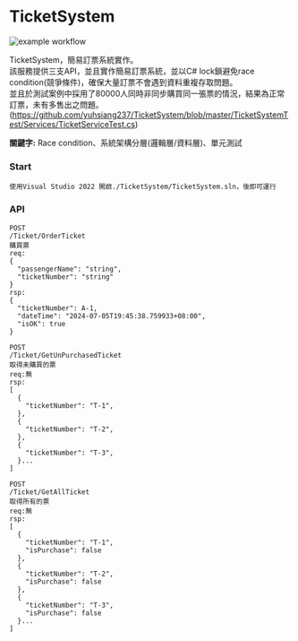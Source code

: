 # TicketSystem
![example workflow](https://github.com/yuhsiang237/TicketSystem/actions/workflows/dotnet.yml/badge.svg)

TicketSystem，簡易訂票系統實作。  
該服務提供三支API，並且實作簡易訂票系統，並以C# lock鎖避免race condition(競爭條件)，確保大量訂票不會遇到資料重複存取問題。  
並且於測試案例中採用了80000人同時非同步購買同一張票的情況，結果為正常訂票，未有多售出之問題。
(https://github.com/yuhsiang237/TicketSystem/blob/master/TicketSystemTest/Services/TicketServiceTest.cs)

<b>關鍵字:</b> Race condition、系統架構分層(邏輯層/資料層)、單元測試

### Start
```
使用Visual Studio 2022 開啟./TicketSystem/TicketSystem.sln，後即可運行
```
### API
```
POST
​/Ticket​/OrderTicket
購買票
req:
{
  "passengerName": "string",
  "ticketNumber": "string"
}
rsp:
{
  "ticketNumber": A-1,
  "dateTime": "2024-07-05T19:45:38.759933+08:00",
  "isOK": true
}
```
```
POST
​/Ticket​/GetUnPurchasedTicket
取得未購買的票
req:無
rsp:
[
  {
    "ticketNumber": "T-1",
  },
  {
    "ticketNumber": "T-2",
  },
  {
    "ticketNumber": "T-3",
  }...
]
```
```
POST
​/Ticket​/GetAllTicket
取得所有的票
req:無
rsp:
[
  {
    "ticketNumber": "T-1",
    "isPurchase": false
  },
  {
    "ticketNumber": "T-2",
    "isPurchase": false
  },
  {
    "ticketNumber": "T-3",
    "isPurchase": false
  }...
]
```
